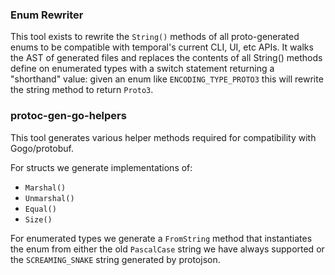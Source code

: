 
### Enum Rewriter

This tool exists to rewrite the `String()` methods of all proto-generated enums to be compatible with temporal's current CLI, UI, etc APIs. It walks the AST of generated files and replaces the contents of all String() methods define on enumerated types with a switch statement returning a "shorthand" value: given an enum like `ENCODING_TYPE_PROTO3` this will rewrite the string method to return `Proto3`.

### protoc-gen-go-helpers

This tool generates various helper methods required for compatibility with Gogo/protobuf.

For structs we generate implementations of:
- `Marshal()`
- `Unmarshal()`
- `Equal()`
- `Size()`

For enumerated types we generate a `FromString` method that instantiates the enum from either the old `PascalCase` string we have always supported or the `SCREAMING_SNAKE` string generated by protojson.

